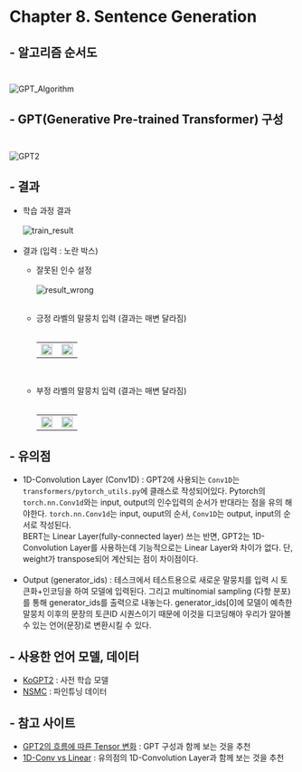 # Chapter 8. Sentence Generation

## - 알고리즘 순서도<br><br>
![GPT_Algorithm](https://user-images.githubusercontent.com/86700191/164381961-fe2e4d8f-e30f-4097-9df8-318250cfde21.png)

## - GPT(Generative Pre-trained Transformer) 구성<br><br>
![GPT2](https://user-images.githubusercontent.com/86700191/164159943-6834c8c9-dc23-407d-89d2-7f3cfce773c4.png)

## - 결과
- 학습 과정 결과<br><br>
![train_result](https://user-images.githubusercontent.com/86700191/163935978-26f236fc-4ab4-4737-99ab-732c6a9a274a.PNG)
<br><br>
- 결과 (입력 : 노란 박스)
    - 잘못된 인수 설정<br><br>
   ![result_wrong](https://user-images.githubusercontent.com/86700191/163935982-2f7d9b2e-6e7f-4cac-a303-a105d290d9ca.PNG)
<br><br>
    - 긍정 라벨의 말뭉치 입력 (결과는 매변 달라짐)<br><br>
        <table border = "0">
        <tr>
            <td><img src="https://user-images.githubusercontent.com/86700191/163935983-f46ed78e-9b68-416c-b5b6-986324d3285c.PNG" width="100%" height="100%"></td>
            <td><img src="https://user-images.githubusercontent.com/86700191/164159717-52e1837b-d2e8-4c84-9bc6-4841f1e0276e.PNG" width="100%" height="100%"></td>
        </tr>
        </table><br>

  - 부정 라벨의 말뭉치 입력 (결과는 매변 달라짐)<br><br>
        <table border = "0">
        <tr>
            <td><img src="https://user-images.githubusercontent.com/86700191/163935994-46312708-80ef-4b5a-85d3-dbd105de1475.PNG" width="100%" height="100%"></td>
            <td><img src="https://user-images.githubusercontent.com/86700191/163935997-96e7bccf-f055-4ab5-b884-7275067a8d87.PNG" width="100%" height="100%"></td>
        </tr>
        </table>

##  - 유의점
  - 1D-Convolution Layer (Conv1D) : GPT2에 사용되는 `Conv1D`는 `transformers/pytorch_utils.py`에 클래스로 작성되어있다. Pytorch의 `torch.nn.Conv1d`와는 input, output의 인수입력의 순서가 반대라는 점을 유의 해야한다.
`torch.nn.Conv1d`는 input, ouput의 순서, `Conv1D`는 output, input의 순서로 작성된다. <br>
BERT는 Linear Layer(fully-connected layer) 쓰는 반면, GPT2는 1D-Convolution Layer를 사용하는데 기능적으로는 Linear Layer와 차이가 없다. 단, weight가 transpose되어 계산되는 점이 차이점이다.
<br><br>
  - Output (generator_ids) : 테스크에서 테스트용으로 새로운 말뭉치를 입력 시 토큰화+인코딩을 하여 모델에 입력된다. 그리고 multinomial sampling (다항 분포)를 통해 generator_ids를 출력으로 내놓는다. 
generator_ids[0]에 모델이 예측한 말뭉치 이후의 문장의 토큰ID 시퀀스이기 때문에 이것을 디코딩해야 우리가 알아볼 수 있는 언어(문장)로 변환시킬 수 있다.


## - 사용한 언어 모델, 데이터
- [KoGPT2](https://github.com/SKT-AI/KoGPT2) : 사전 학습 모델
- [NSMC](https://github.com/e9t/nsmc) : 파인튜닝 데이터

## - 참고 사이트
- [GPT2의 흐름에 따른 Tensor 변화](https://jalammar.github.io/illustrated-gpt2/) : GPT 구성과 함께 보는 것을 추천
- [1D-Conv vs Linear](https://wandb.ai/wandb_fc/pytorch-image-models/reports/Are-fully-connected-and-convolution-layers-equivalent-If-so-how---Vmlldzo4NDgwNjY) : 유의점의 1D-Convolution Layer과 함께 보는 것을 추천
